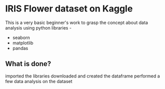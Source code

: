 # IRIS Flower dataset on Kaggle

This is a very basic beginner's work to grasp the concept about data analysis using python libraries -

- seaborn
- matplotlib
- pandas

## What is done?

imported the libraries
downloaded and created the dataframe
performed a few data analysis on the dataset
